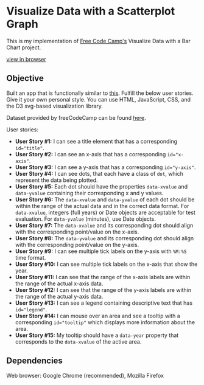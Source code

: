 # Visualize Data with a Scatterplot Graph
This is my implementation of [Free Code Camp's](https://www.freecodecamp.org/) Visualize Data with a Bar Chart project.

[view in browser](https://hanny21.github.io/d3_scatterplot_graph/)

## Objective
Built an app that is functionally similar to [this](https://codepen.io/freeCodeCamp/full/bgpXyK/).
Fulfill the below user stories. Give it your own personal style. You can use HTML, JavaScript, CSS, and the D3 svg-based visualization library.

Dataset provided by freeCodeCamp can be found [here](https://raw.githubusercontent.com/freeCodeCamp/ProjectReferenceData/master/cyclist-data.json).

User stories:
* __User Story #1:__ I can see a title element that has a corresponding `id="title"`.
* __User Story #2:__ I can see an x-axis that has a corresponding `id="x-axis"`.
* __User Story #3:__ I can see a y-axis that has a corresponding `id="y-axis"`.
* __User Story #4:__ I can see dots, that each have a class of `dot`, which represent the data being plotted.
* __User Story #5:__ Each dot should have the properties `data-xvalue` and `data-yvalue` containing their corresponding x and y values.
* __User Story #6:__ The `data-xvalue` and `data-yvalue` of each dot should be within the range of the actual data and in the correct data format. For `data-xvalue`, integers (full years) or Date objects are acceptable for test evaluation. For `data-yvalue` (minutes), use Date objects.
* __User Story #7:__ The `data-xvalue` and its corresponding dot should align with the corresponding point/value on the x-axis.
* __User Story #8:__ The `data-yvalue` and its corresponding dot should align with the corresponding point/value on the y-axis.
* __User Story #9:__ I can see multiple tick labels on the y-axis with `%M:%S` time format.
* __User Story #10:__ I can see multiple tick labels on the x-axis that show the year.
* __User Story #11:__ I can see that the range of the x-axis labels are within the range of the actual x-axis data.
* __User Story #12:__ I can see that the range of the y-axis labels are within the range of the actual y-axis data.
* __User Story #13:__ I can see a legend containing descriptive text that has `id="legend"`.
* __User Story #14:__ I can mouse over an area and see a tooltip with a corresponding `id="tooltip"` which displays more information about the area.
* __User Story #15:__ My tooltip should have a `data-year` property that corresponds to the `data-xvalue` of the active area.

## Dependencies
Web browser: Google Chrome (recommended), Mozilla Firefox
